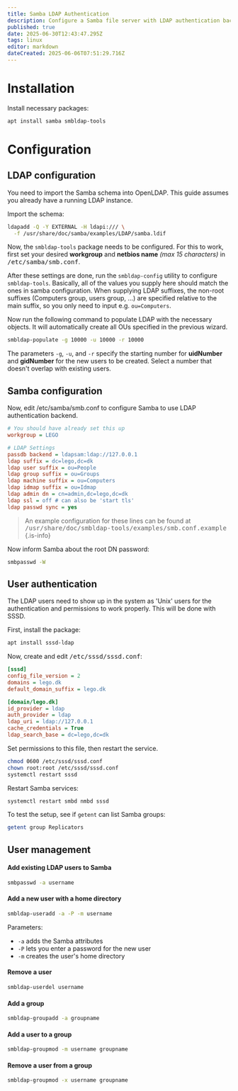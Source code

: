 ```yaml
---
title: Samba LDAP Authentication
description: Configure a Samba file server with LDAP authentication backend
published: true
date: 2025-06-30T12:43:47.295Z
tags: linux
editor: markdown
dateCreated: 2025-06-06T07:51:29.716Z
---
```


# Installation

Install necessary packages:

```bash
apt install samba smbldap-tools
```

# Configuration

## LDAP configuration

You need to import the Samba schema into OpenLDAP. This guide assumes you already have a running LDAP instance.

Import the schema:

```bash
ldapadd -Q -Y EXTERNAL -H ldapi:/// \
  -f /usr/share/doc/samba/examples/LDAP/samba.ldif
```

Now, the `smbldap-tools` package needs to be configured. For this to work, first set your desired **workgroup** and **netbios name** *(max 15 characters)* in <kbd>/etc/samba/smb.conf</kbd>.

After these settings are done, run the `smbldap-config` utility to configure `smbldap-tools`. Basically, all of the values you supply here should match the ones in samba configuration. When supplying LDAP suffixes, the non-root suffixes (Computers group, users group, ...) are specified relative to the main suffix, so you only need to input e.g. `ou=Computers`.

Now run the following command to populate LDAP with the necessary objects. It will automatically create all OUs specified in the previous wizard.

```bash
smbldap-populate -g 10000 -u 10000 -r 10000
```

The parameters `-g`, `-u`, and `-r` specify the starting number for **uidNumber** and **gidNumber** for the new users to be created. Select a number that doesn't overlap with existing users.

## Samba configuration

Now, edit /etc/samba/smb.conf to configure Samba to use LDAP authentication backend.

```ini
# You should have already set this up
workgroup = LEGO

# LDAP Settings
passdb backend = ldapsam:ldap://127.0.0.1
ldap suffix = dc=lego,dc=dk
ldap user suffix = ou=People
ldap group suffix = ou=Groups
ldap machine suffix = ou=Computers
ldap idmap suffix = ou=Idmap
ldap admin dn = cn=admin,dc=lego,dc=dk
ldap ssl = off # can also be 'start tls'
ldap passwd sync = yes
```

> An example configuration for these lines can be found at <kbd>/usr/share/doc/smbldap-tools/examples/smb.conf.example</kbd>
{.is-info}

Now inform Samba about the root DN password:

```bash
smbpasswd -W
```

## User authentication

The LDAP users need to show up in the system as 'Unix' users for the authentication and permissions to work properly. This will be done with SSSD.

First, install the package:

```bash
apt install sssd-ldap
```

Now, create and edit <kbd>/etc/sssd/sssd.conf</kbd>:

```ini
[sssd]
config_file_version = 2
domains = lego.dk
default_domain_suffix = lego.dk

[domain/lego.dk]
id_provider = ldap
auth_provider = ldap
ldap_uri = ldap://127.0.0.1
cache_credentials = True
ldap_search_base = dc=lego,dc=dk
```

Set permissions to this file, then restart the service.

```bash
chmod 0600 /etc/sssd/sssd.conf
chown root:root /etc/sssd/sssd.conf
systemctl restart sssd
```

Restart Samba services:

```bash
systemctl restart smbd nmbd sssd
```

To test the setup, see if `getent` can list Samba groups:

```bash
getent group Replicators
```

## User management

#### Add existing LDAP users to Samba

```bash
smbpasswd -a username
```

#### Add a new user with a home directory

```bash
smbldap-useradd -a -P -m username
```

Parameters:

 - `-a` adds the Samba attributes
 - `-P` lets you enter a password for the new user
 - `-m` creates the user's home directory

#### Remove a user

```bash
smbldap-userdel username
```

#### Add a group

```bash
smbldap-groupadd -a groupname
```

#### Add a user to a group

```bash
smbldap-groupmod -m username groupname
```

#### Remove a user from a group

```bash
smbldap-groupmod -x username groupname
```
